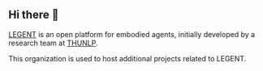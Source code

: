 ## Hi there 👋

[LEGENT](https://github.com/thunlp/LEGENT) is an open platform for embodied agents, initially developed by a research team at [THUNLP](https://github.com/thunlp). 

This organization is used to host additional projects related to LEGENT.

<!--

**Here are some ideas to get you started:**

🙋‍♀️ A short introduction - what is your organization all about?
🌈 Contribution guidelines - how can the community get involved?
👩‍💻 Useful resources - where can the community find your docs? Is there anything else the community should know?
🍿 Fun facts - what does your team eat for breakfast?
🧙 Remember, you can do mighty things with the power of [Markdown](https://docs.github.com/github/writing-on-github/getting-started-with-writing-and-formatting-on-github/basic-writing-and-formatting-syntax)
-->
